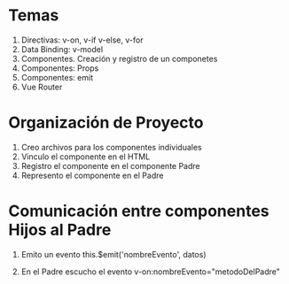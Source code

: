 # Temas
1. Directivas: v-on, v-if v-else, v-for
2. Data Binding: v-model
3. Componentes. Creación y registro de un componetes
4. Componentes: Props
5. Componentes: emit
6. Vue Router


# Organización de Proyecto

1. Creo archivos para los componentes individuales
2. Vinculo el componente en el HTML
3. Registro el componente en el componente Padre
4. Represento el componente en el Padre

# Comunicación entre componentes Hijos al Padre

1. Emito un evento 
    this.$emit('nombreEvento', datos)

2. En el Padre escucho el evento
    v-on:nombreEvento="metodoDelPadre"